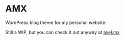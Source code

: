 # AMX

WordPress blog theme for my personal website.

Still a WIP, but you can check it out anyway at [axel.mx](https://axel.mx)